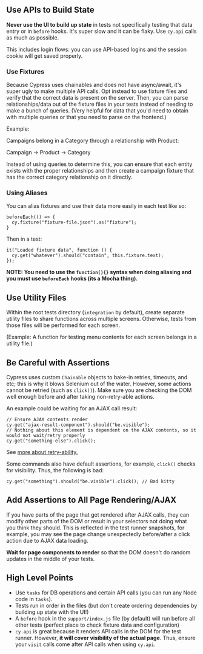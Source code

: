 ## Use APIs to Build State

**Never use the UI to build up state** in tests not specifically testing that data entry or in `before` hooks. It's super slow and it can be flaky. Use `cy.api` calls as much as possible.

This includes login flows: you can use API-based logins and the session cookie will get saved properly.

### Use Fixtures

Because Cypress uses chainables and does not have async/await, it's super ugly to make multiple API calls. Opt instead to use fixture files and verify that the correct data is present on the server. Then, you can parse relationships/data out of the fixture files in your tests instead of needing to make a bunch of queries. (Very helpful for data that you'd need to obtain with multiple queries or that you need to parse on the frontend.)

Example:

Campaigns belong in a Category through a relationship with Product:

Campaign -> Product -> Category

Instead of using queries to determine this, you can ensure that each entity exists with the proper relationships and then create a campaign fixture that has the correct category relationship on it directly.

### Using Aliases

You can alias fixtures and use their data more easily in each test like so:

```
beforeEach(() => {
  cy.fixture("fixture-file.json").as("fixture");
}
```

Then in a test:

```
it("Loaded fixture data", function () {
  cy.get("whatever").should("contain", this.fixture.text);
});
```

**NOTE: You need to use the `function(){}` syntax when doing aliasing and you must use `beforeEach` hooks (its a Mocha thing).**

## Use Utility Files

Within the root tests directory (`integration` by default), create separate utility files to share functions across multiple screens. Otherwise, tests from those files will be performed for each screen.

(Example: A function for testing menu contents for each screen belongs in a utility file.)

## Be Careful with Assertions

Cypress uses custom `Chainable` objects to bake-in retries, timeouts, and etc; this is why it blows Selenium out of the water. However, some actions cannot be retried (such as `click()`). Make sure you are checking the DOM well enough before and after taking non-retry-able actions.

An example could be waiting for an AJAX call result:

```
// Ensure AJAX contents render
cy.get("ajax-result-component").should("be.visible");
// Nothing about this element is dependent on the AJAX contents, so it would not wait/retry properly
cy.get("something-else").click();
```

See [more about retry-ability.](https://docs.cypress.io/guides/core-concepts/retry-ability.html)

Some commands also have default assertions, for example, `click()` checks for visibility. Thus, the following is bad:
 
```
cy.get("something").should("be.visible").click(); // Bad kitty
```

## Add Assertions to All Page Rendering/AJAX

If you have parts of the page that get rendered after AJAX calls, they can modify other parts of the DOM or result in your selectors not doing what you think they should. This is reflected in the test runner snapshots, for example, you may see the page change unexpectedly before/after a click action due to AJAX data loading.

**Wait for page components to render** so that the DOM doesn't do random updates in the middle of your tests.

## High Level Points

- Use `tasks` for DB operations and certain API calls (you can run any Node code in `tasks`).
- Tests run in order in the files (but don't create ordering dependencies by building up state with the UI!)
- A `before` hook in the `support/index.js` file (by default) will run before all other tests (perfect place to check fixture data and configuration)
- `cy.api` is great because it renders API calls in the DOM for the test runner. However, **it will cover visibility of the actual page**. Thus, ensure your `visit` calls come after API calls when using `cy.api`.